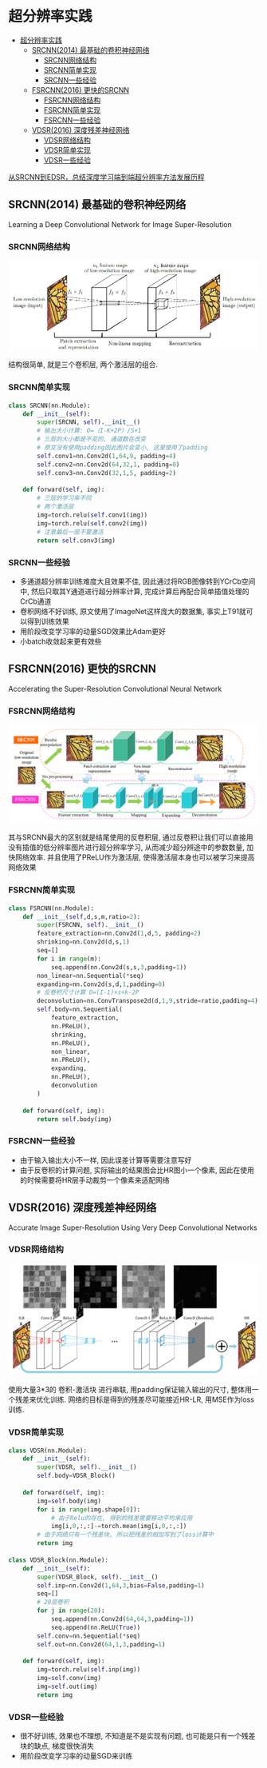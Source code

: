 # 超分辨率实践

- [超分辨率实践](#超分辨率实践)
  - [SRCNN(2014) 最基础的卷积神经网络](#srcnn2014-最基础的卷积神经网络)
    - [SRCNN网络结构](#srcnn网络结构)
    - [SRCNN简单实现](#srcnn简单实现)
    - [SRCNN一些经验](#srcnn一些经验)
  - [FSRCNN(2016) 更快的SRCNN](#fsrcnn2016-更快的srcnn)
    - [FSRCNN网络结构](#fsrcnn网络结构)
    - [FSRCNN简单实现](#fsrcnn简单实现)
    - [FSRCNN一些经验](#fsrcnn一些经验)
  - [VDSR(2016) 深度残差神经网络](#vdsr2016-深度残差神经网络)
    - [VDSR网络结构](#vdsr网络结构)
    - [VDSR简单实现](#vdsr简单实现)
    - [VDSR一些经验](#vdsr一些经验)

[从SRCNN到EDSR，总结深度学习端到端超分辨率方法发展历程](https://zhuanlan.zhihu.com/p/31664818)

## SRCNN(2014) 最基础的卷积神经网络

Learning a Deep Convolutional Network for Image Super-Resolution

### SRCNN网络结构

![picture 1](Media/4740a16039a2cac2d91363372190bc756add50cb52fe460c6ef40febe2177f42.png)  

结构很简单, 就是三个卷积层, 两个激活层的组合.

### SRCNN简单实现

```python
class SRCNN(nn.Module):
    def __init__(self):
        super(SRCNN, self).__init__()
        # 输出大小计算: O=（I-K+2P）/S+1
        # 三层的大小都是不变的, 通道数在改变
        # 原文没有使用padding因此图片会变小, 这里使用了padding
        self.conv1=nn.Conv2d(1,64,9, padding=4)
        self.conv2=nn.Conv2d(64,32,1, padding=0)
        self.conv3=nn.Conv2d(32,1,5, padding=2)
    
    def forward(self, img):
        # 三层的学习率不同
        # 两个激活层
        img=torch.relu(self.conv1(img))
        img=torch.relu(self.conv2(img))
        # 注意最后一层不要激活
        return self.conv3(img)
```

### SRCNN一些经验

- 多通道超分辨率训练难度大且效果不佳, 因此通过将RGB图像转到YCrCb空间中, 然后只取其Y通道进行超分辨率计算, 完成计算后再配合简单插值处理的CrCb通道
- 卷积网络不好训练, 原文使用了ImageNet这样庞大的数据集, 事实上T91就可以得到训练效果
- 用阶段改变学习率的动量SGD效果比Adam更好
- 小batch收敛起来更有效些

## FSRCNN(2016) 更快的SRCNN

Accelerating the Super-Resolution Convolutional Neural Network

### FSRCNN网络结构

![picture 1](Media/f86ebc8d6d46cdeb2bce86d814e8ff1db3ae343c5903d11facb4c58ec61b8c32.png)  

其与SRCNN最大的区别就是结尾使用的反卷积层, 通过反卷积让我们可以直接用没有插值的低分辨率图片进行超分辨率学习, 从而减少超分辨途中的参数数量, 加快网络效率. 并且使用了PReLU作为激活层, 使得激活层本身也可以被学习来提高网络效果

### FSRCNN简单实现

```python
class FSRCNN(nn.Module):
    def __init__(self,d,s,m,ratio=2):
        super(FSRCNN, self).__init__()
        feature_extraction=nn.Conv2d(1,d,5, padding=2)
        shrinking=nn.Conv2d(d,s,1)
        seq=[]
        for i in range(m):
            seq.append(nn.Conv2d(s,s,3,padding=1))
        non_linear=nn.Sequential(*seq)
        expanding=nn.Conv2d(s,d,1,padding=0)
        # 反卷积尺寸计算 O=(I-1)×s+k-2P 
        deconvolution=nn.ConvTranspose2d(d,1,9,stride=ratio,padding=4)
        self.body=nn.Sequential(
            feature_extraction,
            nn.PReLU(),
            shrinking,
            nn.PReLU(),
            non_linear,
            nn.PReLU(),
            expanding,
            nn.PReLU(),
            deconvolution
        )
    
    def forward(self, img):
        return self.body(img)
```

### FSRCNN一些经验

- 由于输入输出大小不一样, 因此误差计算等需要注意写好
- 由于反卷积的计算问题, 实际输出的结果图会比HR图小一个像素, 因此在使用的时候需要将HR层手动裁剪一个像素来适配网络

## VDSR(2016) 深度残差神经网络

Accurate Image Super-Resolution Using Very Deep Convolutional Networks

### VDSR网络结构

![picture 1](Media/36264453afa07c6f10205f029e277b59bffb4dc32f1d09522daa2c3280055840.png)  

使用大量3*3的 卷积-激活块 进行串联, 用padding保证输入输出的尺寸, 整体用一个残差来优化训练. 网络的目标是得到的残差尽可能接近HR-LR, 用MSE作为loss训练. 

### VDSR简单实现

```python
class VDSR(nn.Module):
    def __init__(self):
        super(VDSR, self).__init__()
        self.body=VDSR_Block()
    
    def forward(self, img):
        img=self.body(img)
        for i in range(img.shape[0]):
            # 由于Relu的存在, 得到的残差需要移动平均来应用
            img[i,0,:,:]-=torch.mean(img[i,0,:,:])
        # 由于网络只有一个残差块, 所以把残差的相加写到了loss计算中
        return img
        
class VDSR_Block(nn.Module):
    def __init__(self):
        super(VDSR_Block, self).__init__()
        self.inp=nn.Conv2d(1,64,3,bias=False,padding=1)
        seq=[]
        # 20层卷积
        for j in range(20):
            seq.append(nn.Conv2d(64,64,3,padding=1))
            seq.append(nn.ReLU(True))
        self.conv=nn.Sequential(*seq)
        self.out=nn.Conv2d(64,1,3,padding=1)
    
    def forward(self, img):
        img=torch.relu(self.inp(img))
        img=self.conv(img)
        img=self.out(img)
        return img
```

### VDSR一些经验

- 很不好训练, 效果也不理想, 不知道是不是实现有问题, 也可能是只有一个残差块的缺点, 梯度很快消失
- 用阶段改变学习率的动量SGD来训练